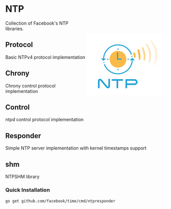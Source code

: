# NTP

<img width="50%"
align="right"
style="display: block; margin:40px auto;"
src="https://raw.githubusercontent.com/leoleovich/images/master/NTP.png"/>

Collection of Facebook's NTP libraries.

## Protocol
Basic NTPv4 protocol implementation

## Chrony
Chrony control protocol implementation

## Control
ntpd control protocol implementation

## Responder
Simple NTP server implementation with kernel timestamps support

## shm
NTPSHM library

### Quick Installation
```console
go get github.com/facebook/time/cmd/ntpresponder
```
